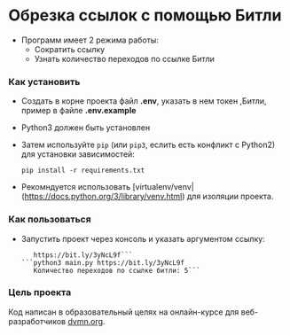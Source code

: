 # Обрезка ссылок с помощью Битли

- Программ имеет 2 режима работы:
  - Сократить ссылку
  - Узнать количество переходов по ссылке Битли

### Как установить

- Создать в корне проекта файл **.env**, указать в нем токен ,Битли, пример в файле **.env.example**
- Python3 должен быть установлен
- Затем используйте `pip` (или `pip3`, еслить есть конфликт с Python2) для установки зависимостей: 
    ```
    pip install -r requirements.txt
    ```

- Рекомндуется использовать [virtualenv/venv|(https://docs.python.org/3/library/venv.html) для изоляции проекта.

### Как пользоваться

- Запустить проект через консоль и указать аргументом ссылку: 
    ```python3 main.py https://dvmn.org
       https://bit.ly/3yNcL9f```
    ```python3 main.py https://bit.ly/3yNcL9f
       Количество переходов по ссылке битли: 5```

### Цель проекта

Код написан в образовательный целях на онлайн-курсе для веб-разработчиков [dvmn.org](https://dvmn.org/).

